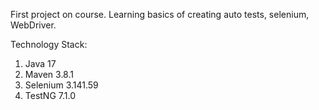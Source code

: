 First project on course. Learning basics of creating auto tests, selenium, WebDriver.

Technology Stack:

   1. Java 17
   2. Maven 3.8.1
   3. Selenium 3.141.59
   4. TestNG 7.1.0


